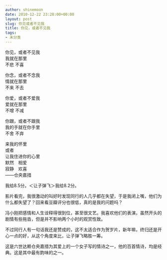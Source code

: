 ```yaml
---
author: shinemoon
date: 2010-12-22 23:28:00+00:00
layout: post
slug: 你见或者不见我
title: 你见，或者不见我
tags:
- 未分类
---
```


你见，或者不见我   
我就在那里   
不悲 不喜   
  
你念，或者不念我   
情就在那里   
不来 不去   
  
你爱，或者不爱我   
爱就在那里   
不增 不减   
  
你跟，或者不跟我   
我的手就在你手里   
不舍 不弃   
  
来我的怀里   
或者   
让我住进你的心里   
默然　相爱   
寂静　欢喜   
——仓央嘉措  
  
我给8.5分。＜让子弹飞＞我给8.2分。  
  
影片看完，我很激动的叫好时发现同行的人几乎都在失望，于是我闭上嘴，他们为什么都失望了？回来看豆瓣评分也很低，真的是我的问题吗？  
  
冯小刚把感情和人生诠释得很到位，甚至很文艺。我喜欢他们的表演，虽然开头的剧情有些拖沓，但是并不影响两个小时的观赏性致。  
  
不过同行人有一句话我还是赞成的，这不太适合作为贺岁片，新年嘛，终归还是开心一点的好，从这个角度来比，让子弹飞略胜一筹。  
  
  
这是六世达赖仓央嘉措为其爱上的一个女子写的情诗之一，他的百首情诗，均是经典。这是其中最有韵味的之一。
